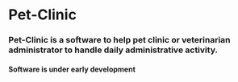 # Pet-Clinic  
### Pet-Clinic is a software to help pet clinic or veterinarian administrator to handle daily administrative activity.
#### Software is under early development 
